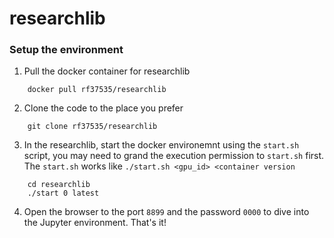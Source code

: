 # researchlib

### Setup the environment
1. Pull the docker container for researchlib
```
    docker pull rf37535/researchlib
```
2. Clone the code to the place you prefer
```
    git clone rf37535/researchlib
```
3. In the researchlib, start the docker environemnt using the `start.sh` script, you may need to grand the execution permission to `start.sh` first. The `start.sh` works like `./start.sh <gpu_id> <container version`
```
    cd researchlib
    ./start 0 latest
```
4. Open the browser to the port `8899` and the password `0000` to dive into the Jupyter environment. That's it!
